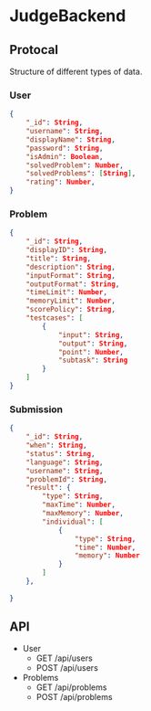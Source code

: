 # JudgeBackend

## Protocal

Structure of different types of data.

### User

```json
{
    "_id": String,
    "username": String,
    "displayName": String,
    "password": String,
    "isAdmin": Boolean,
    "solvedProblem": Number,
    "solvedProblems": [String],
    "rating": Number,
}
```

### Problem

```json
{
    "_id": String,
    "displayID": String,
    "title": String,
    "description": String,
    "inputFormat": String,
    "outputFormat": String,
    "timeLimit": Number,
    "memoryLimit": Number,
    "scorePolicy": String,
    "testcases": [
        {
            "input": String,
            "output": String,
            "point": Number,
            "subtask": String
        }
    ]
}
```

### Submission

```json
{
    "_id": String,
    "when": String,
    "status": String,
    "language": String,
    "username": String,
    "problemId": String,
    "result": {
        "type": String,
        "maxTime": Number,
        "maxMemory": Number,
        "individual": [
            {
                "type": String,
                "time": Number,
                "memory": Number
            }
        ]
    },
    
}
```

## API

- User
    - GET /api/users
    - POST /api/users
- Problems
    - GET /api/problems
    - POST /api/problems